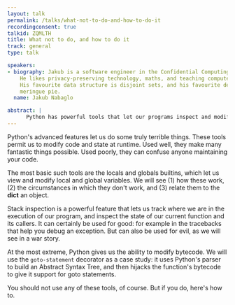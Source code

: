```yaml
---
layout: talk
permalink: /talks/what-not-to-do-and-how-to-do-it
recordingconsent: true
talkid: ZQMLTH
title: What not to do, and how to do it
track: general
type: talk

speakers:
- biography: Jakub is a software engineer in the Confidential Computing team of Data61.
    He likes privacy-preserving technology, maths, and teaching computer science.
    His favourite data structure is disjoint sets, and his favourite desert is lemon
    meringue pie.
  name: Jakub Nabaglo

abstract: | 
      Python has powerful tools that let our programs inspect and modify themselves. These can be used for good or evil. We study a few of these tools, and some examples of how not to use them.
---
```


Python's advanced features let us do some truly terrible things. These tools permit us to modify code and state at runtime. Used well, they make many fantastic things possible. Used poorly, they can confuse anyone maintaining your code.

The most basic such tools are the locals and globals builtins, which let us view and modify local and global variables. We will see (1) how these work, (2) the circumstances in which they don't work, and (3) relate them to the __dict__ an object.

Stack inspection is a powerful feature that lets us track where we are in the execution of our program, and inspect the state of our current function and its callers. It can certainly be used for good: for example in the tracebacks that help you debug an exception. But can also be used for evil, as we will see in a war story.

At the most extreme, Python gives us the ability to modify bytecode. We will use the `goto-statement` decorator as a case study: it uses Python's parser to build an Abstract Syntax Tree, and then hijacks the function's bytecode to give it support for goto statements.

You should not use any of these tools, of course. But if you do, here's how to.
